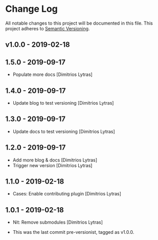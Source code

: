 # Change Log

All notable changes to this project will be documented in this file.
This project adheres to [Semantic Versioning](http://semver.org/).

## v1.0.0 - 2019-02-18

## 1.5.0 - 2019-09-17

* Populate more docs [Dimitrios Lytras]

## 1.4.0 - 2019-09-17

* Update blog to test versioning [Dimitrios Lytras]

## 1.3.0 - 2019-09-17

* Update docs to test versioning [Dimitrios Lytras]

## 1.2.0 - 2019-09-17

* Add more blog & docs [Dimitrios Lytras]
* Trigger new version [Dimitrios Lytras]

## 1.1.0 - 2019-02-18

* Cases: Enable contributing plugin [Dimitrios Lytras]

## 1.0.1 - 2019-02-18

* Nit: Remove submodules [Dimitrios Lytras]

* This was the last commit pre-versionist, tagged as v1.0.0.
